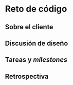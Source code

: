 # Reto de código

## Sobre el cliente

## Discusión de diseño

## Tareas y *milestones*

## Retrospectiva


